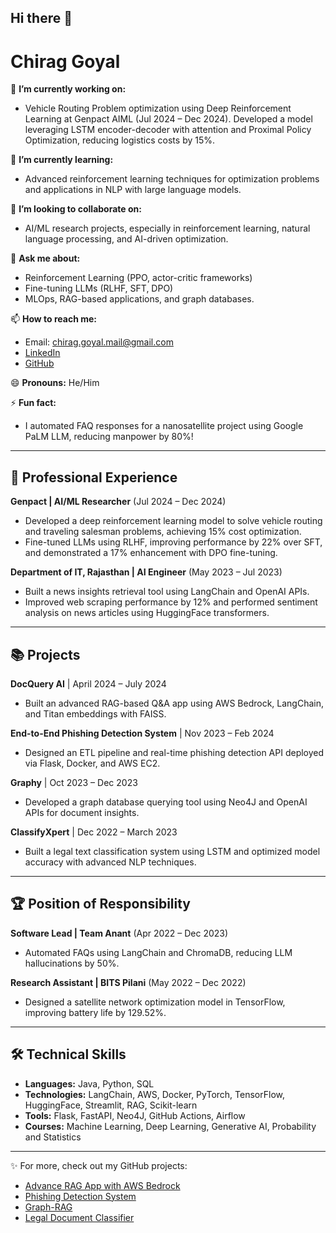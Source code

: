 ## Hi there 👋
# Chirag Goyal

🔭 **I’m currently working on:**
- Vehicle Routing Problem optimization using Deep Reinforcement Learning at Genpact AIML (Jul 2024 – Dec 2024). Developed a model leveraging LSTM encoder-decoder with attention and Proximal Policy Optimization, reducing logistics costs by 15%.

🌱 **I’m currently learning:**
- Advanced reinforcement learning techniques for optimization problems and applications in NLP with large language models.

👯 **I’m looking to collaborate on:**
- AI/ML research projects, especially in reinforcement learning, natural language processing, and AI-driven optimization.

💬 **Ask me about:**
- Reinforcement Learning (PPO, actor-critic frameworks)
- Fine-tuning LLMs (RLHF, SFT, DPO)
- MLOps, RAG-based applications, and graph databases.

📫 **How to reach me:**
- Email: chirag.goyal.mail@gmail.com
- [LinkedIn](https://linkedin.com/in/chirag)
- [GitHub](https://github.com/ChiragGoyal07)

😄 **Pronouns:** He/Him

⚡ **Fun fact:**
- I automated FAQ responses for a nanosatellite project using Google PaLM LLM, reducing manpower by 80%!

---

## 💼 Professional Experience

**Genpact | AI/ML Researcher** (Jul 2024 – Dec 2024)
- Developed a deep reinforcement learning model to solve vehicle routing and traveling salesman problems, achieving 15% cost optimization.
- Fine-tuned LLMs using RLHF, improving performance by 22% over SFT, and demonstrated a 17% enhancement with DPO fine-tuning.

**Department of IT, Rajasthan | AI Engineer** (May 2023 – Jul 2023)
- Built a news insights retrieval tool using LangChain and OpenAI APIs.
- Improved web scraping performance by 12% and performed sentiment analysis on news articles using HuggingFace transformers.

---

## 📚 Projects

**DocQuery AI** | April 2024 – July 2024
- Built an advanced RAG-based Q&A app using AWS Bedrock, LangChain, and Titan embeddings with FAISS.

**End-to-End Phishing Detection System** | Nov 2023 – Feb 2024
- Designed an ETL pipeline and real-time phishing detection API deployed via Flask, Docker, and AWS EC2.

**Graphy** | Oct 2023 – Dec 2023
- Developed a graph database querying tool using Neo4J and OpenAI APIs for document insights.

**ClassifyXpert** | Dec 2022 – March 2023
- Built a legal text classification system using LSTM and optimized model accuracy with advanced NLP techniques.

---

## 🏆 Position of Responsibility

**Software Lead | Team Anant** (Apr 2022 – Dec 2023)
- Automated FAQs using LangChain and ChromaDB, reducing LLM hallucinations by 50%.

**Research Assistant | BITS Pilani** (May 2022 – Dec 2022)
- Designed a satellite network optimization model in TensorFlow, improving battery life by 129.52%.

---

## 🛠️ Technical Skills

- **Languages:** Java, Python, SQL
- **Technologies:** LangChain, AWS, Docker, PyTorch, TensorFlow, HuggingFace, Streamlit, RAG, Scikit-learn
- **Tools:** Flask, FastAPI, Neo4J, GitHub Actions, Airflow
- **Courses:** Machine Learning, Deep Learning, Generative AI, Probability and Statistics

---

✨ For more, check out my GitHub projects:
- [Advance RAG App with AWS Bedrock](https://github.com/ChiragGoyal07/Advance-RAG-app-with-AWS-Bedrock)
- [Phishing Detection System](https://github.com/ChiragGoyal07/Network-Security-For-Phising-Data)
- [Graph-RAG](https://github.com/ChiragGoyal07/Graph-RAG)
- [Legal Document Classifier](https://github.com/ChiragGoyal07/Legal-Document-Classifier)

<!--
**ChiragGoyal07/ChiragGoyal07** is a ✨ _special_ ✨ repository because its `README.md` (this file) appears on your GitHub profile.

Here are some ideas to get you started:

- 🔭 I’m currently working on ...
- 🌱 I’m currently learning ...
- 👯 I’m looking to collaborate on ...
- 🤔 I’m looking for help with ...
- 💬 Ask me about ...
- 📫 How to reach me: ...
- 😄 Pronouns: ...
- ⚡ Fun fact: ...
-->
